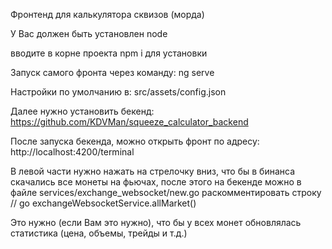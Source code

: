 Фронтенд для калькулятора сквизов (морда)

У Вас должен быть установлен node

вводите в корне проекта npm i для установки

Запуск самого фронта через команду: ng serve

Настройки по умолчанию в: src/assets/config.json

Далее нужно установить бекенд: https://github.com/KDVMan/squeeze_calculator_backend

После запуска бекенда, можно открыть фронт по адресу: http://localhost:4200/terminal

В левой части нужно нажать на стрелочку вниз, что бы в бинанса скачались все монеты на фьючах, после этого на бекенде можно в файле services/exchange_websocket/new.go раскомментировать строку // go exchangeWebsocketService.allMarket()

Это нужно (если Вам это нужно), что бы у всех монет обновлялась статистика (цена, объемы, трейды и т.д.)
